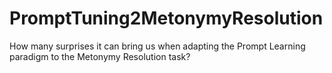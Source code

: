 # PromptTuning2MetonymyResolution
How many surprises it can bring us when adapting the Prompt Learning paradigm to the Metonymy Resolution task?
